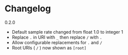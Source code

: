 # Changelog

0.2.0
 - Default sample rate changed from float 1.0 to integer 1
 - Replace `.` in URI with `_` then replace `/` with `.`
 - Allow configurable replacements for `.` and `/`
 - Root URIs ( `/` ) now shown as `[root]`
